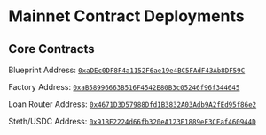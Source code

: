 # Mainnet Contract Deployments

## Core Contracts

Blueprint Address:   [`0xaDEc0DF8F4a1152F6ae19e4BC5FAdF43Ab8DF59C`](https://scrollscan.com/address/0xaDEc0DF8F4a1152F6ae19e4BC5FAdF43Ab8DF59C)

Factory Address:     [`0xaB58996663B516F4542E80B3c05246f96f344645`](https://scrollscan.com/address/0xaB58996663B516F4542E80B3c05246f96f344645)

Loan Router Address: [`0x4671D3D57988Dfd1B3832A03Adb9A2fEd95f86e2`](https://scrollscan.com/address/0x4671D3D57988Dfd1B3832A03Adb9A2fEd95f86e2)

Steth/USDC Address: [`0x91BE2224d66fb320eA123E1889eF3CFaf460944D`](https://scrollscan.com/address/0x91be2224d66fb320ea123e1889ef3cfaf460944d)
